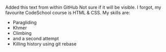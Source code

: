 Added this text from within GitHub
Not sure if it will be visible.
I forgot, my favourite CodeSchool course is HTML & CSS.
My skills are:
* Paragliding
* Khmer
* Climbing
* and a second attempt
* Killing history using git rebase